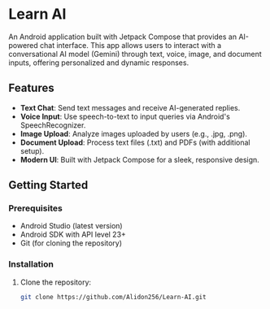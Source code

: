 # Learn AI

An Android application built with Jetpack Compose that provides an AI-powered chat interface. This app allows users to interact with a conversational AI model (Gemini) through text, voice, image, and document inputs, offering personalized and dynamic responses.

## Features
- **Text Chat**: Send text messages and receive AI-generated replies.
- **Voice Input**: Use speech-to-text to input queries via Android's SpeechRecognizer.
- **Image Upload**: Analyze images uploaded by users (e.g., .jpg, .png).
- **Document Upload**: Process text files (.txt) and PDFs (with additional setup).
- **Modern UI**: Built with Jetpack Compose for a sleek, responsive design.

## Getting Started

### Prerequisites
- Android Studio (latest version)
- Android SDK with API level 23+
- Git (for cloning the repository)

### Installation
1. Clone the repository:
   ```bash
   git clone https://github.com/Alidon256/Learn-AI.git
